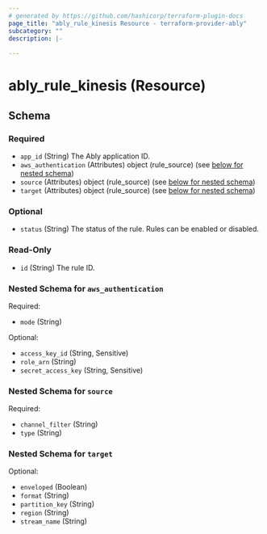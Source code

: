 ```yaml
---
# generated by https://github.com/hashicorp/terraform-plugin-docs
page_title: "ably_rule_kinesis Resource - terraform-provider-ably"
subcategory: ""
description: |-
  
---
```


# ably_rule_kinesis (Resource)





<!-- schema generated by tfplugindocs -->
## Schema

### Required

- `app_id` (String) The Ably application ID.
- `aws_authentication` (Attributes) object (rule_source) (see [below for nested schema](#nestedatt--aws_authentication))
- `source` (Attributes) object (rule_source) (see [below for nested schema](#nestedatt--source))
- `target` (Attributes) object (rule_source) (see [below for nested schema](#nestedatt--target))

### Optional

- `status` (String) The status of the rule. Rules can be enabled or disabled.

### Read-Only

- `id` (String) The rule ID.

<a id="nestedatt--aws_authentication"></a>
### Nested Schema for `aws_authentication`

Required:

- `mode` (String)

Optional:

- `access_key_id` (String, Sensitive)
- `role_arn` (String)
- `secret_access_key` (String, Sensitive)


<a id="nestedatt--source"></a>
### Nested Schema for `source`

Required:

- `channel_filter` (String)
- `type` (String)


<a id="nestedatt--target"></a>
### Nested Schema for `target`

Optional:

- `enveloped` (Boolean)
- `format` (String)
- `partition_key` (String)
- `region` (String)
- `stream_name` (String)


